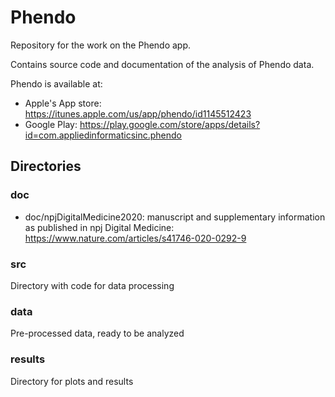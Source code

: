 # Phendo

Repository for the work on the Phendo app.

Contains source code and documentation of the analysis of Phendo data.

Phendo is available at:

- Apple's App store: https://itunes.apple.com/us/app/phendo/id1145512423
- Google Play: https://play.google.com/store/apps/details?id=com.appliedinformaticsinc.phendo

## Directories

### doc

- doc/npjDigitalMedicine2020: manuscript and supplementary information as published in npj Digital Medicine: https://www.nature.com/articles/s41746-020-0292-9

### src

Directory with code for data processing

### data

Pre-processed data, ready to be analyzed

### results

Directory for plots and results
